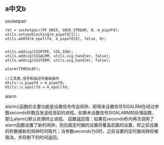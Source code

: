 ## a中文b

socketpair

    ret = socketpair(PF_UNIX, SOCK_STREAM, 0, m_pipefd);
    utils.setnonblocking(m_pipefd[1]);
    utils.addfd(m_epollfd, m_pipefd[0], false, 0);


    utils.addsig(SIGPIPE, SIG_IGN);
    utils.addsig(SIGALRM, utils.sig_handler, false);
    utils.addsig(SIGTERM, utils.sig_handler, false);

    alarm(TIMESLOT);

    //工具类,信号和描述符基础操作
    Utils::u_pipefd = m_pipefd;
    Utils::u_epollfd = m_epollfd;

alarm

alarm()函数的主要功能是设置信号传送闹钟，即用来设置信号SIGALRM在经过参数seconds秒数后发送给目前的进程。如果未设置信号SIGALARM的处理函数，那么alarm()默认处理终止进程。
 函数返回值：如果在seconds秒内再次调用了alarm函数设置了新的闹钟，则后面定时器的设置将覆盖前面的设置，即之前设置的秒数被新的闹钟时间取代；当参数seconds为0时，之前设置的定时器闹钟将被取消，并将剩下的时间返回。
